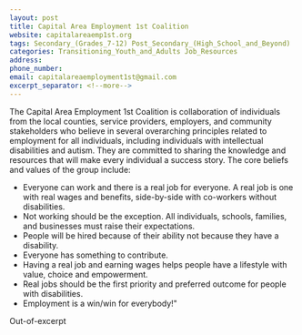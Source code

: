 ```yaml
---
layout: post
title: Capital Area Employment 1st Coalition
website: capitalareaemp1st.org
tags: Secondary_(Grades_7-12) Post_Secondary_(High_School_and_Beyond)
categories: Transitioning_Youth_and_Adults Job_Resources
address: 
phone_number: 
email: capitalareaemployment1st@gmail.com
excerpt_separator: <!--more-->
---
```

The Capital Area Employment 1st Coalition is collaboration of individuals from the local counties, service providers, employers, and community stakeholders who believe in several overarching principles related to employment for all individuals, including individuals with intellectual disabilities and autism.  They are committed to sharing the knowledge and resources that will make every individual a success story.  The core beliefs and values of the group include:
- Everyone can work and there is a real job for everyone. A real job is one with real wages and benefits, side-by-side with co-workers without disabilities.
- Not working should be the exception. All individuals, schools, families, and businesses must raise their expectations. 
- People will be hired because of their ability not because they have a disability. 
- Everyone has something to contribute. 
- Having a real job and earning wages helps people have a lifestyle with value, choice and empowerment. 
- Real jobs should be the first priority and preferred outcome for people with disabilities.
- Employment is a win/win for everybody!"

<!--more-->
Out-of-excerpt